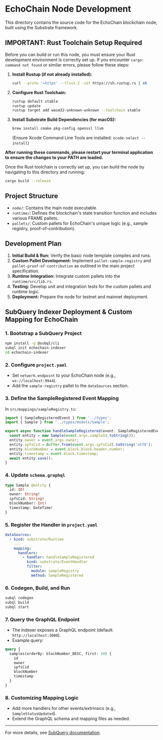 # EchoChain Node Development

This directory contains the source code for the EchoChain blockchain node, built using the Substrate framework.

## **IMPORTANT: Rust Toolchain Setup Required**

Before you can build or run this node, you must ensure your Rust development environment is correctly set up. If you encounter `cargo: command not found` or similar errors, please follow these steps:

1.  **Install Rustup (if not already installed):**
    ```bash
    curl --proto '=https' --tlsv1.2 -sSf https://sh.rustup.rs | sh
    ```

2.  **Configure Rust Toolchain:**
    ```bash
    rustup default stable
    rustup update
    rustup target add wasm32-unknown-unknown --toolchain stable
    ```

3.  **Install Substrate Build Dependencies (for macOS):**
    ```bash
    brew install cmake pkg-config openssl llvm
    ```
    (Ensure Xcode Command Line Tools are installed: `xcode-select --install`)

**After running these commands, please restart your terminal application to ensure the changes to your PATH are loaded.**

Once the Rust toolchain is correctly set up, you can build the node by navigating to this directory and running:

```bash
cargo build --release
```

## Project Structure

*   `node/`: Contains the main node executable.
*   `runtime/`: Defines the blockchain's state transition function and includes various FRAME pallets.
*   `pallets/`: Custom pallets for EchoChain's unique logic (e.g., sample registry, proof-of-contribution).

## Development Plan

1.  **Initial Build & Run:** Verify the basic node template compiles and runs.
2.  **Custom Pallet Development:** Implement `pallet-sample-registry` and `pallet-proof-of-contribution` as outlined in the main project specification.
3.  **Runtime Integration:** Integrate custom pallets into the `runtime/src/lib.rs`.
4.  **Testing:** Develop unit and integration tests for the custom pallets and runtime logic.
5.  **Deployment:** Prepare the node for testnet and mainnet deployment.

## SubQuery Indexer Deployment & Custom Mapping for EchoChain

### 1. Bootstrap a SubQuery Project

```sh
npm install -g @subql/cli
subql init echochain-indexer
cd echochain-indexer
```

### 2. Configure `project.yaml`
- Set `network.endpoint` to your EchoChain node (e.g., `ws://localhost:9944`).
- Add the `sample-registry` pallet to the `dataSources` section.

### 3. Define the SampleRegistered Event Mapping
In `src/mappings/sampleRegistry.ts`:
```ts
import { SampleRegisteredEvent } from '../types';
import { Sample } from '../types/models/Sample';

export async function handleSampleRegistered(event: SampleRegisteredEvent): Promise<void> {
  const entity = new Sample(event.args.sampleId.toString());
  entity.owner = event.args.owner;
  entity.ipfsCid = Buffer.from(event.args.ipfsCid).toString('utf8');
  entity.blockNumber = event.block.block.header.number;
  entity.timestamp = event.block.timestamp;
  await entity.save();
}
```

### 4. Update `schema.graphql`
```graphql
type Sample @entity {
  id: ID!
  owner: String!
  ipfsCid: String!
  blockNumber: Int!
  timestamp: DateTime!
}
```

### 5. Register the Handler in `project.yaml`
```yaml
dataSources:
  - kind: substrate/Runtime
    ...
    mapping:
      handlers:
        - handler: handleSampleRegistered
          kind: substrate/EventHandler
          filter:
            module: sampleRegistry
            method: SampleRegistered
```

### 6. Codegen, Build, and Run
```sh
subql codegen
subql build
subql start
```

### 7. Query the GraphQL Endpoint
- The indexer exposes a GraphQL endpoint (default: `http://localhost:3000`).
- Example query:
```graphql
query {
  samples(orderBy: blockNumber_DESC, first: 10) {
    id
    owner
    ipfsCid
    blockNumber
    timestamp
  }
}
```

### 8. Customizing Mapping Logic
- Add more handlers for other events/extrinsics (e.g., `SampleStatusUpdated`).
- Extend the GraphQL schema and mapping files as needed.

---

For more details, see [SubQuery documentation](https://academy.subquery.network/).